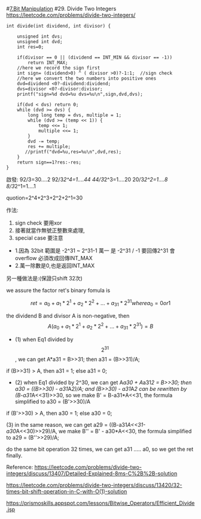 #[7.Bit Manipulation](/bit-manipulation.md)
#29. Divide Two Integers
https://leetcode.com/problems/divide-two-integers/


```c=
int divide(int dividend, int divisor) {
    
    unsigned int dvs;
    unsigned int dvd;
    int res=0;
    
    if(divisor == 0 || (dividend == INT_MIN && divisor == -1))
        return INT_MAX;
    //here we record the sign first
    int sign= (dividend>0) ^ ( divisor >0)?-1:1;  //sign check
    //here we convert the two numbers into positive ones
    dvd=dividend <0?-dividend:dividend;
    dvs=divisor <0?-divisor:divisor;
    printf("sign=%d dvd=%u dvs=%u\n",sign,dvd,dvs);
    
    if(dvd < dvs) return 0;
    while (dvd >= dvs) { 
        long long temp = dvs, multiple = 1;
        while (dvd >= (temp << 1)) {
            temp <<= 1;
            multiple <<= 1;
        }
        dvd -= temp;
        res += multiple;
       //printf("dvd=%u,res=%u\n",dvd,res);
    }
    return sign==1?res:-res;
}
```

啟發:
92/3=30....2
92/3*2^4=1....44
44/3*2^3=1....20
20/3*2^2=1....8
8/3*2^1=1....1

quotion=2^4+2^3+2^2+2^1=30

作法:
1. sign check 要用xor
2. 接著就當作無號正整數來處理,
3. special case 要注意
*    1.因為 32bit 範圍是 -2^31 ~ 2^31-1
萬一 是 -2^31 / -1  要回傳2^31  會overflow 必須改成回傳INT_MAX
*    2.萬一除數是0,也是返回INT_MAX

另一種做法是:(保證只shift 32次)

we assure the factor ret's binary fomula is


$$
ret= a_{0} + a_{1} * 2^{1} + a_{2} * 2^{2} +...+ a_{31} * 2^{31}  where  a_{0} = 0 or 1
$$



the dividend B and divisor A is non-negative, then
$$
A (a_{0} + a_{1} * 2^{1} + a_{2} * 2^{2} +...+ a_{31} * 2^{31})=B  
$$


* (1) when Eq1 divided by$$ 2^{31}$$, we can get A*a31 = B>>31; then a31 = (B>>31)/A;

if (B>>31) > A, then a31 = 1; else a31 = 0;

* (2) when Eq1 divided by 2^30, we can get A*a30 + A*a31*2 = B>>30; then a30 = ((B>>30) - a31*A*2)/A; and (B>>30) - a31*A*2 can be rewritten by (B-a31*A<<31)>>30, so we make B' = B-a31*A<<31, the formula simplified to a30 = (B'>>30)/A

if (B'>>30) > A, then a30 = 1; else a30 = 0;

(3) in the same reason, we can get a29 = ((B-a31*A<<31-a30*A<<30)>>29)/A, we make B'' = B' - a30*A<<30, the formula simplified to a29 = (B''>>29)/A;

do the same bit operation 32 times, we can get a31 ..... a0, so we get the ret finally.


Reference:
https://leetcode.com/problems/divide-two-integers/discuss/13407/Detailed-Explained-8ms-C%2B%2B-solution

https://leetcode.com/problems/divide-two-integers/discuss/13420/32-times-bit-shift-operation-in-C-with-O(1)-solution

https://prismoskills.appspot.com/lessons/Bitwise_Operators/Efficient_Divide.jsp
